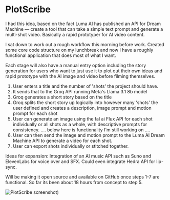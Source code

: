 # PlotScribe
I had this idea, based on the fact Luma AI has published an API for Dream Machine — create a tool that can take a simple text prompt and generate a multi-shot video. Basically a rapid prototyper for AI video content.

I sat down to work out a rough workflow this morning before work. Created some core code structure on my lunchbreak and now I have a roughly functional application that does most of what I want.

Each stage will also have a manual entry option including the story generation for users who want to just use it to plot out their own ideas and rapid prototype with the AI image and video before filming themselves.

1. User enters a title and the number of 'shots' the project should have.
2. It sends that to the Groq API running Meta's Llama 3.1 8b model
3. Groq generates a short story based on the title 
4. Groq splits the short story up logically into however many 'shots' the user defined and creates a description, image prompt and motion prompt for each shot
5. User can generate an image using the fal ai Flux API for each shot individually or all shots as a whole, with descriptive prompts for consistency.
.... below here is functionality I'm still working on ....
6. User can then send the image and motion prompt to the Luma AI Dream Machine API to generate a video for each shot.
7. User can export shots individually or stitched together.

Ideas for expansion:
Integration of an AI music API such as Suno and ElevenLabs for voice over and SFX. Could even integrate Hedra API for lip-sync.

Will be making it open source and available on GitHub once steps 1-7 are functional. So far its been about 18 hours from concept to step 5.

![PlotScribe screenshot]([https://raw.githubusercontent.com/egodevrjm/plot_scribe/refs/heads/main/ps_ss.png]))
